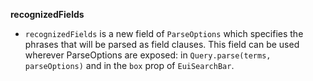 **recognizedFields**

- `recognizedFields` is a new field of `ParseOptions` which specifies the phrases that will be parsed as field
  clauses. This field can be used wherever ParseOptions are exposed: in `Query.parse(terms, parseOptions)` and
  in the `box` prop of `EuiSearchBar`.
